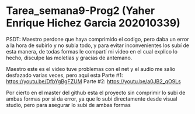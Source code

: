 # Tarea_semana9-Prog2 (Yaher Enrique Hichez Garcia 202010339)

PSDT: Maestro perdone que haya comprimido el codigo, pero daba un error a la hora de subirlo y no subia todo, y para evitar inconvenientes los subí de esta manera, de todas formas le compartí mi video en el cual explico lo hecho, disculpe las moletias y gracias de antemano.

Maestro este es el video tuve problemas con el net y el audio me salio desfazado varias veces, pero aqui esta
Parte #1: https://youtu.be/DfbYgBgFZUM
Parte #2: https://youtu.be/a0JB2_qO9Ls

Por cierto en el master del github esta el proyecto sin comprimir lo subi de ambas formas por si da error, ya que lo subi directamente desde visual studio, pero para asegurar lo subi de ambas formas
